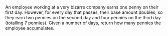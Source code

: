 An employee working at a very bizarre company earns one penny on their first day. 
    However, for every day that passes, their base amount doubles, so they earn two pennies on the second day and four pennies on the third day (totalling 7 pennies). 
    Given a number of days, return how many pennies the employee accumulates.
